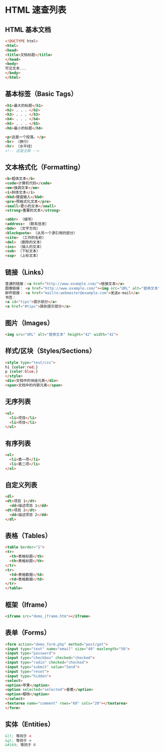 
# HTML 速查列表

## HTML 基本文档
```html
<!DOCTYPE html>
<html>
<head>
<title>文档标题</title>
</head>
<body>
可见文本...
</body>
</html>
```

## 基本标签（Basic Tags）
```html
<h1>最大的标题</h1>
<h2> . . . </h2>
<h3> . . . </h3>
<h4> . . . </h4>
<h5> . . . </h5>
<h6>最小的标题</h6>

<p>这是一个段落。</p>
<br> （换行）
<hr> （水平线）
<!-- 这是注释 -->
```

## 文本格式化（Formatting）
```html
<b>粗体文本</b>
<code>计算机代码</code>
<em>强调文本</em>
<i>斜体文本</i>
<kbd>键盘输入</kbd> 
<pre>预格式化文本</pre>
<small>更小的文本</small>
<strong>重要的文本</strong>

<abbr> （缩写）
<address> （联系信息）
<bdo> （文字方向）
<blockquote> （从另一个源引用的部分）
<cite> （工作的名称）
<del> （删除的文本）
<ins> （插入的文本）
<sub> （下标文本）
<sup> （上标文本）
```

## 链接（Links）
```html
普通的链接：<a href="http://www.example.com/">链接文本</a>
图像链接： <a href="http://www.example.com/"><img src="URL" alt="替换文本"></a>
邮件链接： <a href="mailto:webmaster@example.com">发送e-mail</a>
书签：
<a id="tips">提示部分</a>
<a href="#tips">跳到提示部分</a>
```

## 图片（Images）
```html
<img src="URL" alt="替换文本" height="42" width="42">

```
## 样式/区块（Styles/Sections）
```html
<style type="text/css">
h1 {color:red;}
p {color:blue;}
</style>
<div>文档中的块级元素</div>
<span>文档中的内联元素</span>
```

## 无序列表
```html
<ul>
  <li>项目</li>
  <li>项目</li>
</ul>
```

## 有序列表
```html
<ol>
  <li>第一项</li>
  <li>第二项</li>
</ol>
```
## 自定义列表
```html
<dl>
<dt>项目 1</dt>
  <dd>描述项目 1</dd>
<dt>项目 2</dt>
  <dd>描述项目 2</dd>
</dl>
```

## 表格（Tables）
```html
<table border="1">
<tr>
  <th>表格标题</th>
  <th>表格标题</th>
</tr>
<tr>
  <td>表格数据</td>
  <td>表格数据</td>
</tr>
</table>
```

## 框架（Iframe）
```html
<iframe src="demo_iframe.htm"></iframe>
```

## 表单（Forms）
```html
<form action="demo_form.php" method="post/get">
<input type="text" name="email" size="40" maxlength="50">
<input type="password">
<input type="checkbox" checked="checked">
<input type="radio" checked="checked">
<input type="submit" value="Send">
<input type="reset">
<input type="hidden">
<select>
<option>苹果</option>
<option selected="selected">香蕉</option>
<option>樱桃</option>
</select>
<textarea name="comment" rows="60" cols="20"></textarea>
</form>
```

## 实体（Entities）
```html
&lt; 等同于 <
&gt; 等同于 >
&#169; 等同于 ©
```
